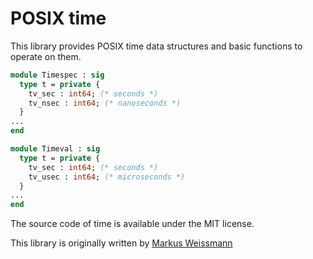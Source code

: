 # POSIX time

This library provides POSIX time data structures and basic functions to operate on them.

```ocaml
module Timespec : sig
  type t = private {
    tv_sec : int64; (* seconds *)
    tv_nsec : int64; (* nanoseconds *)
  }
...
end

module Timeval : sig
  type t = private {
    tv_sec : int64; (* seconds *)
    tv_usec : int64; (* microseconds *)
  }
...
end
```

The source code of time is available under the MIT license.

This library is originally written by [Markus Weissmann](http://www.mweissmann.de/)

